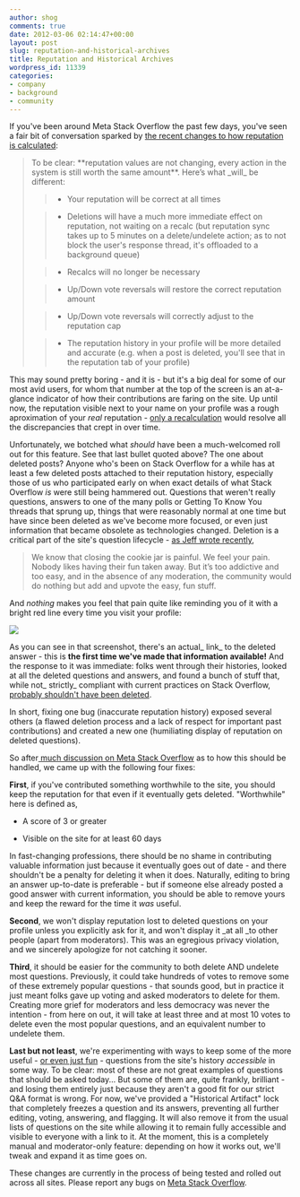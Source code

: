 ```yaml
---
author: shog
comments: true
date: 2012-03-06 02:14:47+00:00
layout: post
slug: reputation-and-historical-archives
title: Reputation and Historical Archives
wordpress_id: 11339
categories:
- company
- background
- community
---
```


If you've been around Meta Stack Overflow the past few days, you've seen a fair bit of conversation sparked by [the recent changes to how reputation is calculated](http://meta.stackoverflow.com/questions/123319/recent-reputation-history-changes):


<blockquote>To be clear: **reputation values are not changing, every action in the system is still worth the same amount**. Here’s what _will_ be different:

> 
> 
	
>   * Your reputation will be correct at all times
> 
	
>   * Deletions will have a much more immediate effect on reputation, not waiting on a recalc (but reputation sync takes up to 5 minutes on a delete/undelete action; as to not block the user's response thread, it's offloaded to a background queue)
> 
	
>   * Recalcs will no longer be necessary
> 
	
>   * Up/Down vote reversals will restore the correct reputation amount
> 
	
>   * Up/Down vote reversals will correctly adjust to the reputation cap
> 
	
>   * The reputation history in your profile will be more detailed and accurate (e.g. when a post is deleted, you'll see that in the reputation tab of your profile)
> 

</blockquote>


This may sound pretty boring - and it is - but it's a big deal for some of our most avid users, for whom that number at the top of the screen is an at-a-glance indicator of how their contributions are faring on the site. Up until now, the reputation visible next to your name on your profile was a rough aproximation of your _real_ reputation - [only a recalculation](http://blog.stackoverflow.com/2010/03/the-great-reputation-recalc-begins/) would resolve all the discrepancies that crept in over time.

Unfortunately, we botched what _should_ have been a much-welcomed roll out for this feature. See that last bullet quoted above? The one about deleted posts? Anyone who's been on Stack Overflow for a while has at least a few deleted posts attached to their reputation history, especially those of us who participated early on when exact details of what Stack Overflow _is_ were still being hammered out. Questions that weren't really questions, answers to one of the many polls or Getting To Know You threads that sprung up, things that were reasonably normal at one time but have since been deleted as we've become more focused, or even just information that became obsolete as technologies changed. Deletion is a critical part of the site's question lifecycle - [as Jeff wrote recently](http://blog.stackoverflow.com/2012/01/the-trouble-with-popularity/),


<blockquote>We know that closing the cookie jar is painful. We feel your pain. Nobody likes having their fun taken away. But it’s too addictive and too easy, and in the absence of any moderation, the community would do nothing but add and upvote the easy, fun stuff.</blockquote>


And _nothing_ makes you feel that pain quite like reminding you of it with a bright red line every time you visit your profile:

![](/blog/images/2012-03-06-reputation-and-historical-archives/badrep.png)

As you can see in that screenshot, there's an actual_ link_ to the deleted answer - this is **the first time we've made that information available!** And the response to it was immediate: folks went through their histories, looked at all the deleted questions and answers, and found a bunch of stuff that, while not_ strictly_ compliant with current practices on Stack Overflow, [probably shouldn't have been deleted](http://stackoverflow.com/questions/432922/significant-new-inventions-in-computing-since-1980).

In short, fixing one bug (inaccurate reputation history) exposed several others (a flawed deletion process and a lack of respect for important past contributions) and created a new one (humiliating display of reputation on deleted questions).

So after[ much discussion on Meta Stack Overflow](http://meta.stackoverflow.com/questions/124439/community-led-deletionism-a-protocol-for-sanity) as to how this should be handled, we came up with the following four fixes:

**First**, if you've contributed something worthwhile to the site, you should keep the reputation for that even if it eventually gets deleted. "Worthwhile" here is defined as,



	
  * A score of 3 or greater

	
  * Visible on the site for at least 60 days


In fast-changing professions, there should be no shame in contributing valuable information just because it eventually goes out of date - and there shouldn't be a penalty for deleting it when it does. Naturally, editing to bring an answer up-to-date is preferable - but if someone else already posted a good answer with current information, you should be able to remove yours and keep the reward for the time it _was_ useful.

**Second**, we won't display reputation lost to deleted questions on your profile unless you explicitly ask for it, and won't display it _at all _to other people (apart from moderators). This was an egregious privacy violation, and we sincerely apologize for not catching it sooner.

**Third**, it should be easier for the community to both delete AND undelete most questions. Previously, it could take hundreds of votes to remove some of these extremely popular questions - that sounds good, but in practice it just meant folks gave up voting and asked moderators to delete for them. Creating more grief for moderators and less democracy was never the intention - from here on out, it will take at least three and at most 10 votes to delete even the most popular questions, and an equivalent number to undelete them.

**Last but not least**, we're experimenting with ways to keep some of the more useful - [or even just fun](http://blog.stackoverflow.com/2010/01/stack-overflow-where-we-hate-fun/) - questions from the site's history _accessible_ in some way. To be clear: most of these are not great examples of questions that should be asked today... But some of them are, quite frankly, brilliant - and losing them entirely just because they aren't a good fit for our strict Q&A format is wrong. For now, we've provided a "Historical Artifact" lock that completely freezes a question and its answers, preventing all further editing, voting, answering, and flagging. It will also remove it from the usual lists of questions on the site while allowing it to remain fully accessible and visible to everyone with a link to it. At the moment, this is a completely manual and moderator-only feature: depending on how it works out, we'll tweak and expand it as time goes on.

These changes are currently in the process of being tested and rolled out across all sites. Please report any bugs on [Meta Stack Overflow](http://meta.stackoverflow.com/).
